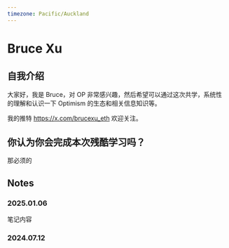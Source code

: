 ```yaml
---
timezone: Pacific/Auckland
---
```


# Bruce Xu

## 自我介绍

大家好，我是 Bruce，对 OP 非常感兴趣，然后希望可以通过这次共学，系统性的理解和认识一下 Optimism 的生态和相关信息知识等。

我的推特 <https://x.com/brucexu_eth> 欢迎关注。

## 你认为你会完成本次残酷学习吗？

那必须的

## Notes

<!-- Content_START -->

### 2025.01.06

笔记内容

### 2024.07.12

<!-- Content_END -->
